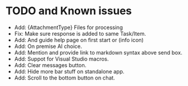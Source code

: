 # TODO and Known issues

- Add: {AttachmentType} Files for processing
- Fix: Make sure response is added to same Task/Item.
- Add: And guide help page on first start or (info icon)
- Add: On premise AI choice.
- Add: Mention and provide link to markdown syntax above send box.
- Add: Suppot for Visual Studio macros.
- Add: Clear messages button.
- Add: Hide more bar stuff on standalone app.
- Add: Scroll to the bottom button on chat.